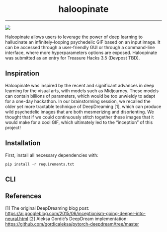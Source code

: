<div align="center">    

# haloopinate

</div>

______________________________________________________________________

![](examples/mona_lisa.gif)

Haloopinate allows users to leverage the power of deep learning to hallucinate an infinitely-looping psychedelic GIF based on an input image.
It can be accessed through a user-friendly GUI or through a command-line interface, where more hyperparameters options are exposed.
Haloopinate was submitted as an entry for Treasure Hacks 3.5 (Devpost TBD).

## Inspiration

Haloopinate was inspired by the recent and significant advances in deep learning for the visual arts, with models such as Midjourney. These models can contain billions of parameters, which would be too unwieldy to adapt for a one-day hackathon. In our brainstorming session, we recalled the older yet more tractable technique of DeepDreaming [1], which can produce wild psychedelic images that are both mesmerizing and disorienting. We thought that if we could continuously stitch together these images that it would make for a cool GIF, which ultimately led to the “inception” of this project!

## Installation

First, install all necessary dependencies with:

```commandline
pip install -r requirements.txt
```

## CLI


## References
[1] The original DeepDreaming blog post: https://ai.googleblog.com/2015/06/inceptionism-going-deeper-into-neural.html 
[2] Aleksa Gordić’s DeepDream implementation: https://github.com/gordicaleksa/pytorch-deepdream/tree/master  